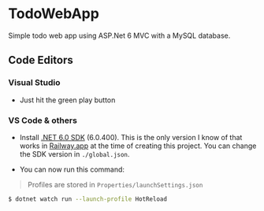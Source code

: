 # TodoWebApp

Simple todo web app using ASP.Net 6 MVC with a MySQL database.

## Code Editors

### Visual Studio

- Just hit the green play button

### VS Code & others

- Install [.NET 6.0 SDK](https://dotnet.microsoft.com/en-us/download/visual-studio-sdks) (6.0.400). This is the only version I know of that works in [Railway.app](https://railway.app/) at the time of creating this project. You can change the SDK version in `./global.json`.

- You can now run this command:

> Profiles are stored in `Properties/launchSettings.json`

```sh
$ dotnet watch run --launch-profile HotReload
```
